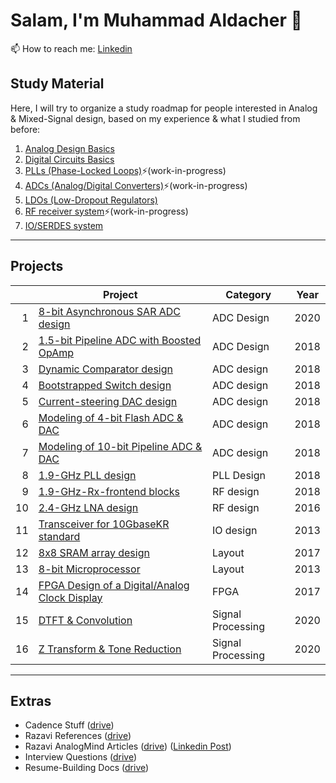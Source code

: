 # Salam, I'm Muhammad Aldacher 👋
📫 How to reach me: [Linkedin](https://www.linkedin.com/in/muhammad-isa-aldacher-95336831/)</br>
<!--
**muhammadaldacher/muhammadaldacher** is a ✨ _special_ ✨ repository because its `README.md` (this file) appears on your GitHub profile.

Here are some ideas to get you started:

- 🔭 I’m currently working on ...
- 🌱 I’m currently learning ...
- 👯 I’m looking to collaborate on ...
- 🤔 I’m looking for help with ...
- 💬 Ask me about ...
- 📫 How to reach me: ...
- 😄 Pronouns: ...
- ⚡ Fun fact: ...
-->
## Study Material
Here, I will try to organize a study roadmap for people interested in Analog & Mixed-Signal design, based on my experience & what I studied from before:
1. [Analog Design Basics](https://github.com/muhammadaldacher/muhammadaldacher/blob/main/docs/1_Analog_Design_Basics.md)
2. [Digital Circuits Basics](https://github.com/muhammadaldacher/muhammadaldacher/blob/main/docs/2_Digital_Circuits_Basics.md)
3. [PLLs (Phase-Locked Loops)](https://github.com/muhammadaldacher/muhammadaldacher/blob/main/docs/3_PLLs.md)⚡(work-in-progress)
4. [ADCs (Analog/Digital Converters)](https://github.com/muhammadaldacher/muhammadaldacher/blob/main/docs/4_ADCs.md)⚡(work-in-progress)
5. [LDOs (Low-Dropout Regulators)](https://github.com/muhammadaldacher/muhammadaldacher/blob/main/docs/5_LDOs.md)
6. [RF receiver system](https://github.com/muhammadaldacher/muhammadaldacher/blob/main/docs/6_RF_Rx.md)⚡(work-in-progress)
7. [IO/SERDES system](https://github.com/muhammadaldacher/muhammadaldacher/blob/main/docs/7_IO_transceivers.md)
---
## Projects
| | Project | Category | Year |
|---:|---|---|---|
|  1 | [8-bit Asynchronous SAR ADC design](https://github.com/muhammadaldacher/Analog-Design-of-Asynchronous-SAR-ADC)                        | ADC Design |  2020 |
|  2 | [1.5-bit Pipeline ADC with Boosted OpAmp](https://github.com/muhammadaldacher/Analog-Design-of-1.5-bit-Pipeline-ADC-And-Boosted-OpAmp)| ADC Design |  2018 |
|  3 | [Dynamic Comparator design](https://github.com/muhammadaldacher/Analog-Design-of-Dynamic-Comparator)                                  | ADC design |  2018 |
|  4 | [Bootstrapped Switch design](https://github.com/muhammadaldacher/Analog-Design-of-Bootstrapped-Switch)                                | ADC design |  2018 |
|  5 | [Current-steering DAC design](https://github.com/muhammadaldacher/Analog-design-of-4-bit-current-steering-DACs)                       | ADC design |  2018 |
|  6 | [Modeling of 4-bit Flash ADC & DAC](https://github.com/muhammadaldacher/Modeling-of-4-bit-Flash-ADC-and-4-bit-DAC)                    | ADC design |  2018 |
|  7 | [Modeling of 10-bit Pipeline ADC & DAC](https://github.com/muhammadaldacher/Modeling-of-10-bit-Pipeline-ADC-and-10-bit-DAC)           | ADC design |  2018 |
|  8 | [1.9-GHz PLL design](https://github.com/muhammadaldacher/Analog-Design-of-1.9-GHz-PLL-system)                                         | PLL Design |  2018 |
|  9 | [1.9-GHz-Rx-frontend blocks](https://github.com/muhammadaldacher/RF-design-of-1.9-GHz-Rx-frontend)                                    | RF design |  2018 |
|  10| [2.4-GHz LNA design](https://github.com/muhammadaldacher/RF-design-of-2.4-GHz-LNA)                                                    | RF design |  2016 |
|  11| [Transceiver for 10GbaseKR standard](https://github.com/muhammadaldacher/Analog-design-of-10-GbaseKR-high-speed-serial-link-transceiver-in-65-nm-CMOS) | IO design |  2013 |
|  12| [8x8 SRAM array design](https://github.com/muhammadaldacher/Layout-Design-of-an-8x8-SRAM-array)                                       | Layout |  2017 |
|  13| [8-bit Microprocessor](https://github.com/muhammadaldacher/Layout-Design-for-an-8-bit-Microprocessor)                                 | Layout |  2013 |
|  14| [FPGA Design of a Digital/Analog Clock Display](https://github.com/muhammadaldacher/FPGA-Design-of-a-Digital-Analog-Clock-Display-using-Digilent-Basys3-Artix-7) | FPGA |  2017 |
|  15| [DTFT & Convolution](https://github.com/muhammadaldacher/Signal-Processing-DTFT-and-Convolution)                                      | Signal Processing |  2020 |
|  16| [Z Transform & Tone Reduction](https://github.com/muhammadaldacher/Signal-Processing-Z-Transform-and-Tone-Reduction)                  | Signal Processing |  2020 |


---
<!--
1. Cadence Tool
2. Layout
3. EM/IR
-->
## Extras
- Cadence Stuff ([drive](https://drive.google.com/drive/folders/0B-sYTk-Q69hJcFhUSFh0RldQN0k?resourcekey=0-TKRhphJsln3ULQS6VEVH6w&usp=share_link))
- Razavi References ([drive](https://drive.google.com/drive/folders/1nh3xIubKoVVnNqBn1ol3yg5K-O-5yp5A?usp=share_link))</br>
- Razavi AnalogMind Articles ([drive](https://drive.google.com/drive/folders/1s2yY1Wdd_azZkNUN0VTgJlu-6ddwTAYN?usp=share_link)) ([Linkedin Post](https://www.linkedin.com/posts/muhammad-isa-aldacher-95336831_analog-mixedsignal-vlsi-activity-6979211687199473664-R20d))</br>
- Interview Questions ([drive](https://drive.google.com/drive/folders/1qixg_mzW-9yX1lnDeskJIemhsvM4xd71?usp=share_link))</br>
- Resume-Building Docs ([drive](https://drive.google.com/drive/folders/1arDBKDMKbTtwGTp3IheAd3J2uaDd0Xx-?usp=share_link))</br>
